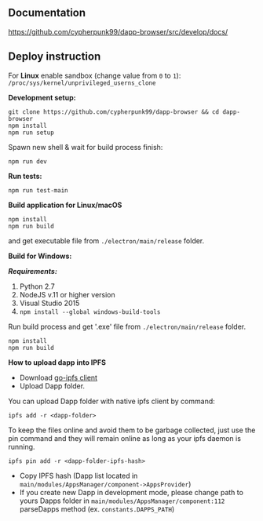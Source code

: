 


## Documentation 
https://github.com/cypherpunk99/dapp-browser/src/develop/docs/

## Deploy instruction

For **Linux** enable sandbox (change value from `0` to `1`): `/proc/sys/kernel/unprivileged_userns_clone`

**Development setup:**
```
git clone https://github.com/cypherpunk99/dapp-browser && cd dapp-browser
npm install
npm run setup
```
Spawn new shell & wait for build process finish:
```
npm run dev
```

**Run tests:**
```
npm run test-main
```

**Build application for Linux/macOS**

```
npm install
npm run build
```
and get executable file from `./electron/main/release` folder.


**Build for Windows:**

***Requirements:***
1. Python 2.7
2. NodeJS v.11 or higher version
3. Visual Studio 2015
4. ```npm install --global windows-build-tools```

Run build process and get '.exe' file from ```./electron/main/release``` folder.
```
npm install
npm run build
```




**How to upload dapp into IPFS**
- Download <a href="https://github.com/ipfs/go-ipfs">go-ipfs client</a>
- Upload Dapp folder.
 
You can upload Dapp folder with native ipfs client by command:

```ipfs add -r <dapp-folder>```

To keep the files online and avoid them to be garbage collected, just use the pin command and they will remain online as long as your ipfs daemon is running.

```ipfs pin add -r <dapp-folder-ipfs-hash>```

- Copy IPFS hash (Dapp list located in ```main/modules/AppsManager/component->AppsProvider```)
- If you create new Dapp in development mode, please change path to yours Dapps folder in ```main/modules/AppsManager/component:112``` parseDapps method (ex. ```constants.DAPPS_PATH```)

